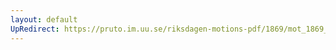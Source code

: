 ```yaml
---
layout: default
UpRedirect: https://pruto.im.uu.se/riksdagen-motions-pdf/1869/mot_1869__ak__266/mot_1869__ak__266-002.pdf
---
```

